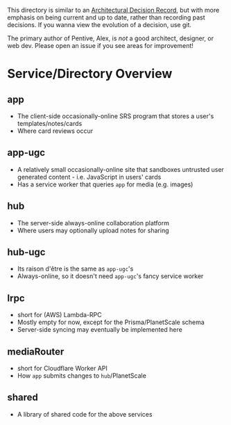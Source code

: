This directory is similar to an [Architectural Decision Record](https://adr.github.io/), but with more emphasis on being current and up to date, rather than recording past decisions. If you wanna view the evolution of a decision, use git.

The primary author of Pentive, Alex, is _not_ a good architect, designer, or web dev. Please open an issue if you see areas for improvement!

# Service/Directory Overview

## app

- The client-side occasionally-online SRS program that stores a user's templates/notes/cards
- Where card reviews occur

## app-ugc

- A relatively small occasionally-online site that sandboxes untrusted user generated content - i.e. JavaScript in users' cards
- Has a service worker that queries `app` for media (e.g. images)

## hub

- The server-side always-online collaboration platform
- Where users may optionally upload notes for sharing

## hub-ugc

- Its raison d'être is the same as `app-ugc`'s
- Always-online, so it doesn't need `app-ugc`'s fancy service worker

## lrpc

- short for (AWS) Lambda-RPC
- Mostly empty for now, except for the Prisma/PlanetScale schema
- Server-side syncing may eventually be implemented here

## mediaRouter

- short for Cloudflare Worker API
- How `app` submits changes to `hub`/PlanetScale

## shared

- A library of shared code for the above services
